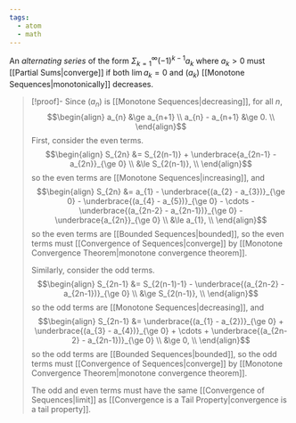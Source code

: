 ```yaml
---
tags:
  - atom
  - math
---
```

An *alternating series* of the form $\Sigma_{k=1}^\infty(-1)^{k-1} a_k$ where $a_{k} > 0$ must [[Partial Sums|converge]]  if both $\lim a_k = 0$ and $(a_k)$ [[Monotone Sequences|monotonically]] decreases.

> [!proof]-
> Since $\left( a_{n} \right)$ is [[Monotone Sequences|decreasing]], for all $n$,
> $$\begin{align}
> 	a_{n} &\ge a_{n+1} \\
> 	a_{n} - a_{n+1} &\ge 0. \\
> \end{align}$$
> First, consider the even terms.
> $$\begin{align}
> 	S_{2n} &= S_{2(n-1)} + \underbrace{a_{2n-1} - a_{2n}}_{\ge 0} \\
> 	&\le  S_{2(n-1)}, \\
> \end{align}$$
> so the even terms are [[Monotone Sequences|increasing]], and
> $$\begin{align}
> 	S_{2n} &= a_{1} - \underbrace{(a_{2} - a_{3})}_{\ge 0} - \underbrace{(a_{4} - a_{5})}_{\ge 0} - \cdots - \underbrace{(a_{2n-2} - a_{2n-1})}_{\ge 0} - \underbrace{a_{2n}}_{\ge 0} \\
> 	&\le a_{1}, \\
> \end{align}$$
> so the even terms are [[Bounded Sequences|bounded]], so the even terms must [[Convergence of Sequences|converge]] by [[Monotone Convergence Theorem|monotone convergence theorem]].
> 
> Similarly, consider the odd terms.
> $$\begin{align}
> 	S_{2n-1} &= S_{2(n-1)-1} - \underbrace{(a_{2n-2} - a_{2n-1})}_{\ge 0} \\
> 	&\ge  S_{2(n-1)}, \\
> \end{align}$$
> so the odd terms are [[Monotone Sequences|decreasing]], and
> $$\begin{align}
> 	S_{2n-1} &= \underbrace{(a_{1} - a_{2})}_{\ge 0} + \underbrace{(a_{3} - a_{4})}_{\ge 0} + \cdots + \underbrace{(a_{2n-2} - a_{2n-1})}_{\ge 0} \\
> 	&\ge 0, \\
> \end{align}$$
> so the odd terms are [[Bounded Sequences|bounded]], so the odd terms must [[Convergence of Sequences|converge]] by [[Monotone Convergence Theorem|monotone convergence theorem]].
> 
> The odd and even terms must have the same [[Convergence of Sequences|limit]] as [[Convergence is a Tail Property|convergence is a tail property]].
